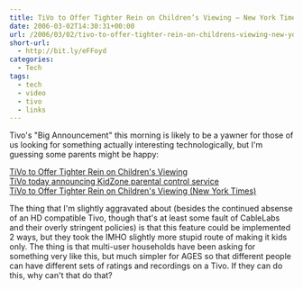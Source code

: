 ```yaml
---
title: TiVo to Offer Tighter Rein on Children’s Viewing – New York Times
date: 2006-03-02T14:30:31+00:00
url: /2006/03/02/tivo-to-offer-tighter-rein-on-childrens-viewing-new-york-times/
short-url:
  - http://bit.ly/eFFoyd
categories:
  - Tech
tags:
  - tech
  - video
  - tivo
  - links
---
```

Tivo's "Big Announcement" this morning is likely to be a yawner for those of us looking for something actually interesting technologically, but I'm guessing some parents might be happy:

<a target="_blank" href="http://www.pvrblog.com/pvr/2006/03/tivo_to_offer_t.html">TiVo to Offer Tighter Rein on Children's Viewing</a><br /> <a target="_blank" href="http://www.pvrwire.com/2006/03/02/tivo-announcing-kidzone-parental-control-service/">TiVo today announcing KidZone parental control service</a><br /> <a target="_blank" href="http://www.nytimes.com/2006/03/02/technology/02tivo.html?_r=2&#038;oref=slogin&#038;oref=slogin">TiVo to Offer Tighter Rein on Children's Viewing (New York Times)</a>

The thing that I'm slightly aggravated about (besides the continued absense of an HD compatible Tivo, though that's at least some fault of CableLabs and their overly stringent policies) is that this feature could be implemented 2 ways, but they took the IMHO slightly more stupid route of making it kids only. The thing is that multi-user households have been asking for something very like this, but much simpler for AGES so that different people can have different sets of ratings and recordings on a Tivo. If they can do this, why can't that do that?